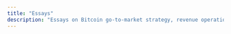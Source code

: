 ```yaml
---
title: "Essays"
description: "Essays on Bitcoin go-to-market strategy, revenue operations, and commercial execution for freedom tech startups."
---
```

